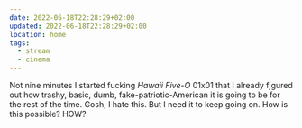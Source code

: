 ```yaml
---
date: 2022-06-18T22:28:29+02:00
updated: 2022-06-18T22:28:29+02:00
location: home
tags:
  - stream
  - cinema
---
```

Not nine minutes I started fucking <cite>Hawaii Five-O</cite> 01x01 that I already fjgured out how trashy, basic, dumb, fake-patriotic-American it is going to be for the rest of the time. Gosh, I hate this. But I need it to keep going on. How is this possible? HOW?
